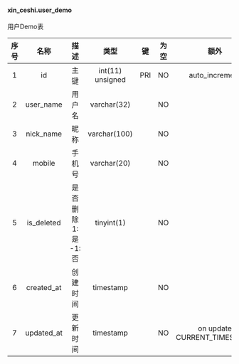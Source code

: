 #### xin_ceshi.user_demo 
用户Demo表

| 序号 | 名称 | 描述 | 类型 | 键 | 为空 | 额外 | 默认值 |
| :--: | :--: | :--: | :--: | :--: | :--: | :--: | :--: |
| 1 | id | 主键 | int(11) unsigned | PRI | NO | auto_increment |  |
| 2 | user_name | 用户名 | varchar(32) |  | NO |  |  |
| 3 | nick_name | 昵称 | varchar(100) |  | NO |  |  |
| 4 | mobile | 手机号 | varchar(20) |  | NO |  |  |
| 5 | is_deleted | 是否删除 1:是  -1:否 | tinyint(1) |  | NO |  | -1 |
| 6 | created_at | 创建时间 | timestamp |  | NO |  | CURRENT_TIMESTAMP |
| 7 | updated_at | 更新时间 | timestamp |  | NO | on update CURRENT_TIMESTAMP | CURRENT_TIMESTAMP |
